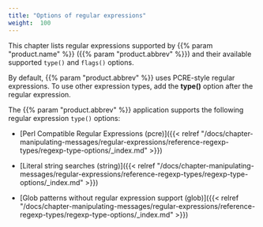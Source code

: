 ```yaml
---
title: "Options of regular expressions"
weight:  100
---
```

<!-- DISCLAIMER: This file is based on the syslog-ng Open Source Edition documentation https://github.com/balabit/syslog-ng-ose-guides/commit/2f4a52ee61d1ea9ad27cb4f3168b95408fddfdf2 and is used under the terms of The syslog-ng Open Source Edition Documentation License. The file has been modified by Axoflow. -->

This chapter lists regular expressions supported by {{% param "product.name" %}} ({{% param "product.abbrev" %}}) and their available supported `type()` and `flags()` options.

By default, {{% param "product.abbrev" %}} uses PCRE-style regular expressions. To use other expression types, add the **type()** option after the regular expression.

The {{% param "product.abbrev" %}} application supports the following regular expression `type()` options:

  - [Perl Compatible Regular Expressions (pcre)]({{< relref "/docs/chapter-manipulating-messages/regular-expressions/reference-regexp-types/regexp-type-options/_index.md" >}})

  - [Literal string searches (string)]({{< relref "/docs/chapter-manipulating-messages/regular-expressions/reference-regexp-types/regexp-type-options/_index.md" >}})

  - [Glob patterns without regular expression support (glob)]({{< relref "/docs/chapter-manipulating-messages/regular-expressions/reference-regexp-types/regexp-type-options/_index.md" >}})
